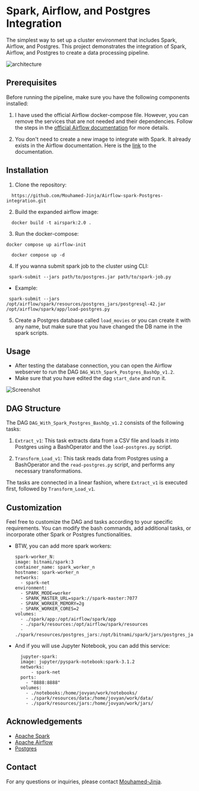 # Spark, Airflow, and Postgres Integration

The simplest way to set up a cluster environment that includes Spark, Airflow, and Postgres. This project demonstrates the integration of Spark, Airflow, and Postgres to create a data processing pipeline.

![architecture](https://github.com/Mouhamed-Jinja/Airflow-spark-integration/assets/132110499/262061d8-cf80-48bf-a66b-64f1039656b0)

## Prerequisites

Before running the pipeline, make sure you have the following components installed:

1. I have used the official Airflow docker-compose file. However, you can remove the services that are not needed and their dependencies. Follow the steps in the [official Airflow documentation](https://airflow.apache.org/docs/apache-airflow/stable/howto/docker-compose/index.html) for more details.

3. You don't need to create a new image to integrate with Spark. It already exists in the Airflow documentation. Here is the [link](https://airflow.apache.org/docs/docker-stack/build.html) to the documentation.


## Installation

1. Clone the repository:
  ```
    https://github.com/Mouhamed-Jinja/Airflow-spark-Postgres-integration.git
  ```

2. Build the expanded airflow image:
  ```
    docker build -t airspark:2.0 .
  ```

3. Run the docker-compose:
  ```
  docker compose up airflow-init
  ```
  ```
    docker compose up -d
  ```

4. If you wanna submit spark job to the cluster using CLI:
  ```
   spark-submit --jars path/to/postgres.jar path/to/spark-job.py
  ```
  - Example:
  ```
   spark-submit --jars /opt/airflow/spark/resources/postgres_jars/postgresql-42.jar /opt/airflow/spark/app/load-postgres.py
  ```

5. Create a Postgres database called `load_movies` or you can create it with any name, but make sure that you have changed the DB name in the spark scripts.


## Usage

- After testing the database connection, you can open the Airflow webserver to run the DAG `DAG_With_Spark_Postgres_BashOp_v1.2`.
- Make sure that you have edited the dag `start_date` and run it.

![Screenshot](https://github.com/Mouhamed-Jinja/Airflow-spark-integration/assets/132110499/cae99bd4-e5b0-4c15-b0aa-a7cd991a58eb)

## DAG Structure

The DAG `DAG_With_Spark_Postgres_BashOp_v1.2` consists of the following tasks:

1. `Extract_v1`: This task extracts data from a CSV file and loads it into Postgres using a BashOperator and the `load-postgres.py` script.

2. `Transform_Load_v1`: This task reads data from Postgres using a BashOperator and the `read-postgres.py` script, and performs any necessary transformations.

The tasks are connected in a linear fashion, where `Extract_v1` is executed first, followed by `Transform_Load_v1`.

## Customization

Feel free to customize the DAG and tasks according to your specific requirements. You can modify the bash commands, add additional tasks, or incorporate other Spark or Postgres functionalities.

- BTW, you can add more spark workers:
  ```
  spark-worker_N:
  image: bitnami/spark:3
  container_name: spark_worker_n
  hostname: spark-worker_n
  networks:
    - spark-net
  environment:
    - SPARK_MODE=worker
    - SPARK_MASTER_URL=spark://spark-master:7077
    - SPARK_WORKER_MEMORY=2g
    - SPARK_WORKER_CORES=2
  volumes:
    - ./spark/app:/opt/airflow/spark/app
    - ./spark/resources:/opt/airflow/spark/resources
    - ./spark/resources/postgres_jars:/opt/bitnami/spark/jars/postgres_jars
  ```

- And if you will use Jupyter Notebook, you can add this service:
  ```
    jupyter-spark:
    image: jupyter/pyspark-notebook:spark-3.1.2 
    networks:
        - spark-net
    ports:
      - "8888:8888"
    volumes:
      - ./notebooks:/home/jovyan/work/notebooks/
      - ./spark/resources/data:/home/jovyan/work/data/
      - ./spark/resources/jars:/home/jovyan/work/jars/
  ```

## Acknowledgements

- [Apache Spark](https://spark.apache.org/)
- [Apache Airflow](https://airflow.apache.org/)
- [Postgres](https://www.postgresql.org/)

## Contact

For any questions or inquiries, please contact [Mouhamed-Jinja](https://github.com/Mouhamed-Jinja).
